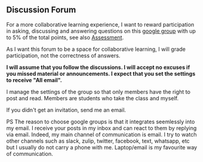 ## Discussion Forum

For a more collaborative learning experience, I want to reward participation in asking, discussing and answering questions on this [google group]() with up to 5% of the total points, see also [Assessment](assessment.md). 

As I want this forum to be a space for collaborative learning, I will grade participation, not the correctness of answers.

**I will assume that you follow the discussions. I will accept no excuses if you missed material or announcements. I expect that you set the settings to receive "All email".**

I manage the settings of the group so that only members have the right to post and read. Members are students who take the class and myself.

If you didn't get an invitation, send me an email.

PS The reason to choose google groups is that it integrates seemlessly into my email. I receive your posts in my inbox and can react to them by replying via email. Indeed, my main channel of communication is email. I try to watch other channels such as slack, zulip, twitter, facebook, text, whatsapp, etc but I usually do not carry a phone with me. Laptop/email is my favourite way of communication.





